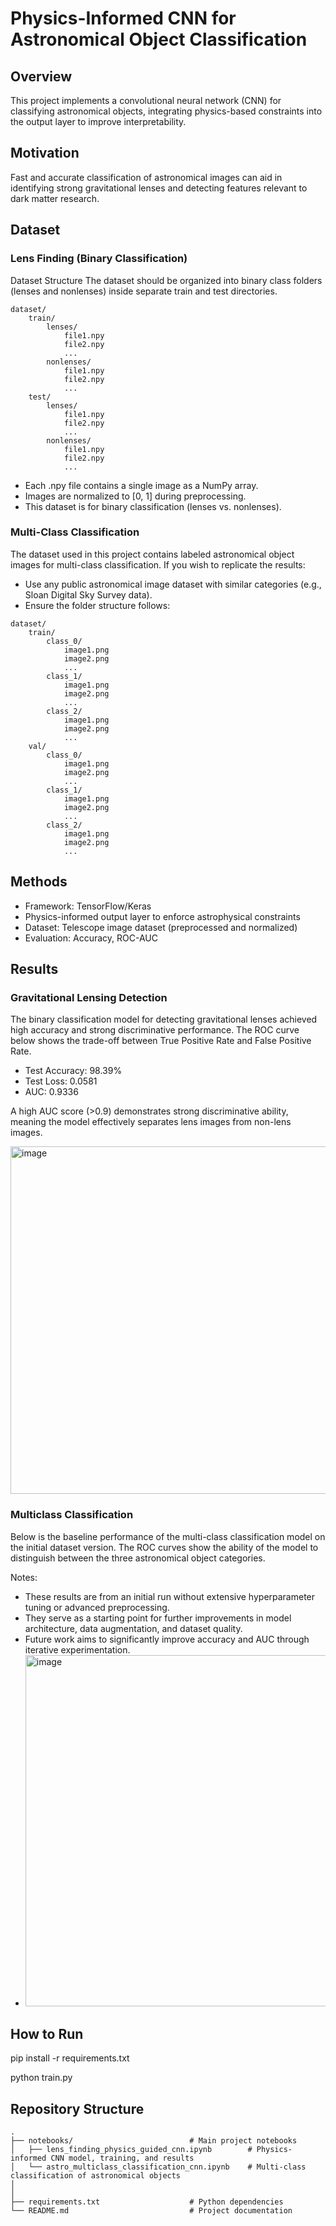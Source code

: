 # Physics-Informed CNN for Astronomical Object Classification

## Overview
This project implements a convolutional neural network (CNN) for classifying astronomical objects, integrating physics-based constraints into the output layer to improve interpretability.

## Motivation
Fast and accurate classification of astronomical images can aid in identifying strong gravitational lenses and detecting features relevant to dark matter research.

## Dataset

### Lens Finding (Binary Classification)
Dataset Structure
The dataset should be organized into binary class folders (lenses and nonlenses) inside separate train and test directories.
```
dataset/
    train/
        lenses/
            file1.npy
            file2.npy
            ...
        nonlenses/
            file1.npy
            file2.npy
            ...
    test/
        lenses/
            file1.npy
            file2.npy
            ...
        nonlenses/
            file1.npy
            file2.npy
            ...
```
- Each .npy file contains a single image as a NumPy array.
- Images are normalized to [0, 1] during preprocessing.
- This dataset is for binary classification (lenses vs. nonlenses).

### Multi-Class Classification
The dataset used in this project contains labeled astronomical object images for multi-class classification.
If you wish to replicate the results:
- Use any public astronomical image dataset with similar categories (e.g., Sloan Digital Sky Survey data).
- Ensure the folder structure follows:
```  
dataset/
    train/
        class_0/
            image1.png
            image2.png
            ...
        class_1/
            image1.png
            image2.png
            ...
        class_2/
            image1.png
            image2.png
            ...
    val/
        class_0/
            image1.png
            image2.png
            ...
        class_1/
            image1.png
            image2.png
            ...
        class_2/
            image1.png
            image2.png
            ...

```

## Methods
- Framework: TensorFlow/Keras
- Physics-informed output layer to enforce astrophysical constraints
- Dataset: Telescope image dataset (preprocessed and normalized)
- Evaluation: Accuracy, ROC-AUC

## Results

### Gravitational Lensing Detection

The binary classification model for detecting gravitational lenses achieved high accuracy and strong discriminative performance. The ROC curve below shows the trade-off between True Positive Rate and False Positive Rate.

- Test Accuracy: 98.39%
- Test Loss: 0.0581
- AUC: 0.9336

A high AUC score (>0.9) demonstrates strong discriminative ability, meaning the model effectively separates lens images from non-lens images.

<img width="827" height="556" alt="image" src="https://github.com/user-attachments/assets/6f5b53d4-0d66-4164-9f84-01e12955cbfc" />


### Multiclass Classification

Below is the baseline performance of the multi-class classification model on the initial dataset version. The ROC curves show the ability of the model to distinguish between the three astronomical object categories.


Notes:

- These results are from an initial run without extensive hyperparameter tuning or advanced preprocessing.
- They serve as a starting point for further improvements in model architecture, data augmentation, and dataset quality.
- Future work aims to significantly improve accuracy and AUC through iterative experimentation.
- <img width="825" height="562" alt="image" src="https://github.com/user-attachments/assets/e4751813-bddc-45e6-91bb-1320c6598506" />


## How to Run

pip install -r requirements.txt

python train.py


## Repository Structure

```
.
├── notebooks/                          # Main project notebooks
│   ├── lens_finding_physics_guided_cnn.ipynb        # Physics-informed CNN model, training, and results
│   └── astro_multiclass_classification_cnn.ipynb    # Multi-class classification of astronomical objects
│                        
│
├── requirements.txt                    # Python dependencies
└── README.md                           # Project documentation
```
